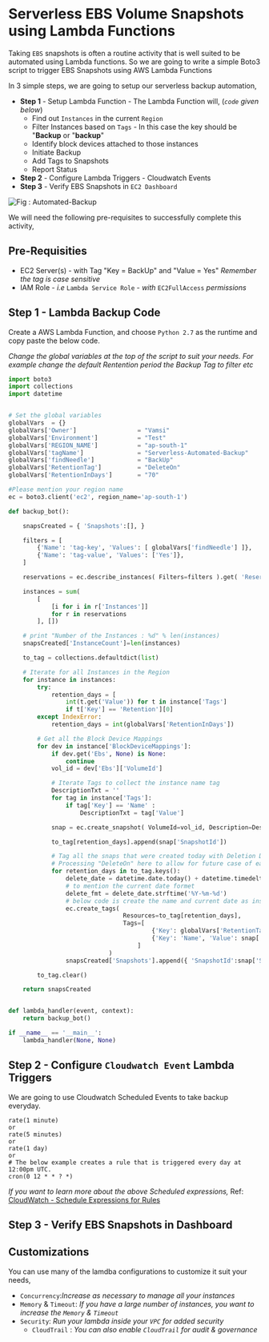 # Serverless EBS Volume Snapshots using Lambda Functions
Taking `EBS` snapshots is often a routine activity that is well suited to be automated using Lambda functions. So we are going to write a simple Boto3 script to trigger EBS Snapshots using AWS Lambda Functions


In 3 simple steps, we are going to setup our serverless backup automation,
- **Step 1** - Setup Lambda Function - The Lambda Function will, (_`code` given below_)
  - Find out `Instances` in the current `Region`
  - Filter Instances based on `Tags` - In this case the key should be "**Backup** or "**backup**"
  - Identify block devices attached to those instances
  - Initiate Backup
  - Add Tags to Snapshots
  - Report Status
- **Step 2** - Configure Lambda Triggers - Cloudwatch Events
- **Step 3** - Verify EBS Snapshots in `EC2 Dashboard`

![Fig : Automated-Backup](https://www.github.com/vamsikrishna2421/serverless-ebs-backup/master/images/Serverless-Backup.jpg)

We will need the following pre-requisites to successfully complete this activity,
## Pre-Requisities
- EC2 Server(s) - with Tag "Key = BackUp" and "Value = Yes" _Remember the tag is case sensitive_
- IAM Role - _i.e_ `Lambda Service Role` - _with_ `EC2FullAccess` _permissions_


## Step 1 - Lambda Backup Code
Create a AWS Lambda Function, and choose `Python 2.7` as the runtime and copy paste the below code.

_Change the global variables at the top of the script to suit your needs. For example change the default Rentention period the Backup Tag to filter etc_
```py
import boto3
import collections
import datetime


# Set the global variables
globalVars  = {}
globalVars['Owner']                 = "Vamsi"
globalVars['Environment']           = "Test"
globalVars['REGION_NAME']           = "ap-south-1"
globalVars['tagName']               = "Serverless-Automated-Backup"
globalVars['findNeedle']            = "BackUp"
globalVars['RetentionTag']          = "DeleteOn"
globalVars['RetentionInDays']       = "70"

#Please mention your region name
ec = boto3.client('ec2', region_name='ap-south-1')

def backup_bot():

    snapsCreated = { 'Snapshots':[], }

    filters = [
        {'Name': 'tag-key', 'Values': [ globalVars['findNeedle'] ]},
        {'Name': 'tag-value', 'Values': ['Yes']},
    ]

    reservations = ec.describe_instances( Filters=filters ).get( 'Reservations', [] )

    instances = sum(
        [
            [i for i in r['Instances']]
            for r in reservations
        ], [])

    # print "Number of the Instances : %d" % len(instances)
    snapsCreated['InstanceCount']=len(instances)

    to_tag = collections.defaultdict(list)

    # Iterate for all Instances in the Region
    for instance in instances:
        try:
            retention_days = [
                int(t.get('Value')) for t in instance['Tags']
                if t['Key'] == 'Retention'][0]
        except IndexError:
            retention_days = int(globalVars['RetentionInDays'])

        # Get all the Block Device Mappings
        for dev in instance['BlockDeviceMappings']:
            if dev.get('Ebs', None) is None:
                continue
            vol_id = dev['Ebs']['VolumeId']

            # Iterate Tags to collect the instance name tag
            DescriptionTxt = ''
            for tag in instance['Tags']:
                if tag['Key'] == 'Name' :
                    DescriptionTxt = tag['Value']

            snap = ec.create_snapshot( VolumeId=vol_id, Description=DescriptionTxt )

            to_tag[retention_days].append(snap['SnapshotId'])

            # Tag all the snaps that were created today with Deletion Date
            # Processing "DeleteOn" here to allow for future case of each disk having its own Retention date
            for retention_days in to_tag.keys():
                delete_date = datetime.date.today() + datetime.timedelta(days=retention_days)
                # to mention the current date formet
                delete_fmt = delete_date.strftime('%Y-%m-%d')
                # below code is create the name and current date as instance name
                ec.create_tags(
                                Resources=to_tag[retention_days],
                                Tags=[
                                        {'Key': globalVars['RetentionTag'], 'Value': delete_fmt},
                                        {'Key': 'Name', 'Value': snap['Description'] },
                                    ]
                            )
                snapsCreated['Snapshots'].append({ 'SnapshotId':snap['SnapshotId'], 'VolumeId' : vol_id, 'InstanceId' : instance['InstanceId'], 'DeleteOn': delete_fmt })

        to_tag.clear()

    return snapsCreated


def lambda_handler(event, context):
    return backup_bot()

if __name__ == '__main__':
    lambda_handler(None, None)
```

## Step 2 - Configure `Cloudwatch Event` Lambda Triggers
We are going to use Cloudwatch Scheduled Events to take backup everyday.
```
rate(1 minute)
or
rate(5 minutes)
or
rate(1 day)
or
# The below example creates a rule that is triggered every day at 12:00pm UTC.
cron(0 12 * * ? *)
```
_If you want to learn more about the above Scheduled expressions,_ Ref: [CloudWatch - Schedule Expressions for Rules](http://docs.aws.amazon.com/AmazonCloudWatch/latest/events/ScheduledEvents.html#RateExpressions)

## Step 3 - Verify EBS Snapshots in Dashboard

## Customizations
You can use many of the lamdba configurations to customize it suit your needs,

- `Concurrency`:_Increase as necessary to manage all your instances_
- `Memory` & `Timeout`: _If you have a large number of instances, you want to increase the `Memory` & `Timeout`_
- `Security`: _Run your lambda inside your `VPC` for added security_
  - `CloudTrail` : _You can also enable `CloudTrail` for audit & governance_

